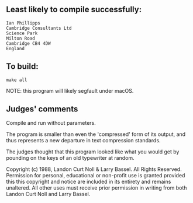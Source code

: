 ## Least likely to compile successfully:

	Ian Phillipps
	Cambridge Consultants Ltd
	Science Park
	Milton Road
	Cambridge CB4 4DW
	England


## To build:


	make all

NOTE: this program will likely segfault under macOS.


## Judges' comments

Compile and run without parameters.

The program is smaller than even the 'compressed' form of its output,
and thus represents a new departure in text compression standards.

The judges thought that this program looked like what you would get
by pounding on the keys of an old typewriter at random.

Copyright (c) 1988, Landon Curt Noll & Larry Bassel.
All Rights Reserved.  Permission for personal, educational or non-profit use is
granted provided this this copyright and notice are included in its entirety
and remains unaltered.  All other uses must receive prior permission in writing
from both Landon Curt Noll and Larry Bassel.
